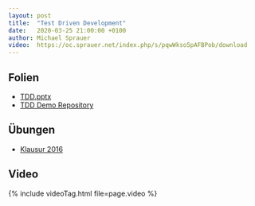 ```yaml
---
layout: post
title:  "Test Driven Development"
date:   2020-03-25 21:00:00 +0100
author: Michael Sprauer
video:  https://oc.sprauer.net/index.php/s/pqwWkso5pAFBPob/download 
---
```


## Folien
   * [TDD.pptx](TDD.pptx)
   * [TDD Demo Repository](https://github.com/DHBW-KA/rails_tdd)

## Übungen
   * [Klausur 2016](https://github.com/DHBW-KA/rails_klausur_2016)
   
## Video
{% include videoTag.html file=page.video %}
 
